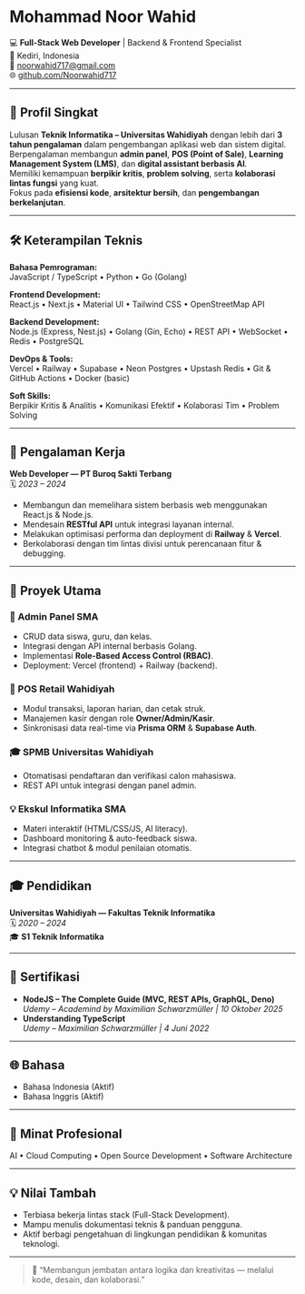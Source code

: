 # Mohammad Noor Wahid

💻 **Full-Stack Web Developer** | Backend & Frontend Specialist  
📍 Kediri, Indonesia  
📧 [noorwahid717@gmail.com](mailto:noorwahid717@gmail.com)  
🌐 [github.com/Noorwahid717](https://github.com/Noorwahid717)

---

## 🧠 Profil Singkat

Lulusan **Teknik Informatika – Universitas Wahidiyah** dengan lebih dari **3 tahun pengalaman** dalam pengembangan aplikasi web dan sistem digital.  
Berpengalaman membangun **admin panel**, **POS (Point of Sale)**, **Learning Management System (LMS)**, dan **digital assistant berbasis AI**.  
Memiliki kemampuan **berpikir kritis**, **problem solving**, serta **kolaborasi lintas fungsi** yang kuat.  
Fokus pada **efisiensi kode**, **arsitektur bersih**, dan **pengembangan berkelanjutan**.

---

## 🛠️ Keterampilan Teknis

**Bahasa Pemrograman:**  
JavaScript / TypeScript • Python • Go (Golang)

**Frontend Development:**  
React.js • Next.js • Material UI • Tailwind CSS • OpenStreetMap API

**Backend Development:**  
Node.js (Express, Nest.js) • Golang (Gin, Echo) • REST API • WebSocket • Redis • PostgreSQL

**DevOps & Tools:**  
Vercel • Railway • Supabase • Neon Postgres • Upstash Redis • Git & GitHub Actions • Docker (basic)

**Soft Skills:**  
Berpikir Kritis & Analitis • Komunikasi Efektif • Kolaborasi Tim • Problem Solving

---

## 💼 Pengalaman Kerja

**Web Developer — PT Buroq Sakti Terbang**  
🗓️ _2023 – 2024_

- Membangun dan memelihara sistem berbasis web menggunakan React.js & Node.js.
- Mendesain **RESTful API** untuk integrasi layanan internal.
- Melakukan optimisasi performa dan deployment di **Railway** & **Vercel**.
- Berkolaborasi dengan tim lintas divisi untuk perencanaan fitur & debugging.

---

## 🚀 Proyek Utama

### 🏫 Admin Panel SMA

- CRUD data siswa, guru, dan kelas.
- Integrasi dengan API internal berbasis Golang.
- Implementasi **Role-Based Access Control (RBAC)**.
- Deployment: Vercel (frontend) + Railway (backend).

### 🛒 POS Retail Wahidiyah

- Modul transaksi, laporan harian, dan cetak struk.
- Manajemen kasir dengan role **Owner/Admin/Kasir**.
- Sinkronisasi data real-time via **Prisma ORM** & **Supabase Auth**.

### 🎓 SPMB Universitas Wahidiyah

- Otomatisasi pendaftaran dan verifikasi calon mahasiswa.
- REST API untuk integrasi dengan panel admin.

### 💡 Ekskul Informatika SMA

- Materi interaktif (HTML/CSS/JS, AI literacy).
- Dashboard monitoring & auto-feedback siswa.
- Integrasi chatbot & modul penilaian otomatis.

---

## 🎓 Pendidikan

**Universitas Wahidiyah — Fakultas Teknik Informatika**  
🗓️ _2020 – 2024_  
🎓 **S1 Teknik Informatika**

---

## 📜 Sertifikasi

- **NodeJS – The Complete Guide (MVC, REST APIs, GraphQL, Deno)**  
  _Udemy – Academind by Maximilian Schwarzmüller | 10 Oktober 2025_
- **Understanding TypeScript**  
  _Udemy – Maximilian Schwarzmüller | 4 Juni 2022_

---

## 🌐 Bahasa

- Bahasa Indonesia (Aktif)
- Bahasa Inggris (Aktif)

---

## 🎯 Minat Profesional

AI • Cloud Computing • Open Source Development • Software Architecture

---

## 💡 Nilai Tambah

- Terbiasa bekerja lintas stack (Full-Stack Development).
- Mampu menulis dokumentasi teknis & panduan pengguna.
- Aktif berbagi pengetahuan di lingkungan pendidikan & komunitas teknologi.

---

> 🌟 “Membangun jembatan antara logika dan kreativitas — melalui kode, desain, dan kolaborasi.”
